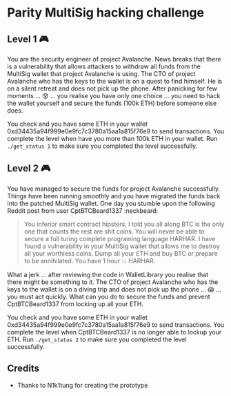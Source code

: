 # Parity MultiSig hacking challenge 

## Level 1 :video_game:

You are the security engineer of project Avalanche. News breaks that there is a vulnerability that allows attackers to withdraw all funds from the MultiSig wallet that project Avalanche is using. The CTO of project Avalanche who has the keys to the wallet is on a quest to find himself. He is on a silent retreat and does not pick up the phone. After panicking for few moments ... :cold_sweat: ... you realise you have only one choice ... you need to hack the wallet yourself and secure the funds (100k ETH) before someone else does.

You check and you have some ETH in your wallet 0xd34435a94f999e0e9fc7c3780a15aa1a815f76e9 to send transactions. You complete the level when have you more than 100k ETH in your wallet. Run `./get_status 1` to make sure you completed the level successfully.  


## Level 2 :video_game:

You have managed to secure the funds for project Avalanche successfully. Things have been running smoothly and you have migrated the funds back into the patched MultiSig wallet. One day you stumble upon the following Reddit post from user CptBTCBeard1337 :neckbeard:

> You inferior smart contract hipsters, I told you all along BTC is the only one that counts the rest are shit coins. You will never be able to secure a full turing complete programing language HARHAR. I have found a vulnerability in your MultiSig wallet that allows me to destroy all your worthless coins. Dump all your ETH and buy BTC or prepare to be annihilated. You have 1 hour :boom: HARHAR.

What a jerk ... after reviewing the code in WalletLibrary you realise that there might be something to it. The CTO of project Avalanche who has the keys to the wallet is on a diving trip and does not pick up the phone ... :scream: ... you must act quickly. What can you do to secure the funds and prevent CptBTCBeard1337 from locking up all your ETH.

You check and you have some ETH in your wallet 0xd34435a94f999e0e9fc7c3780a15aa1a815f76e9 to send transactions. You complete the level when CptBTCBeard1337 is no longer able to lockup your ETH.  Run `./get_status 2` to make sure you completed the level successfully.  


## Credits

- Thanks to N1k1tung for creating the prototype

